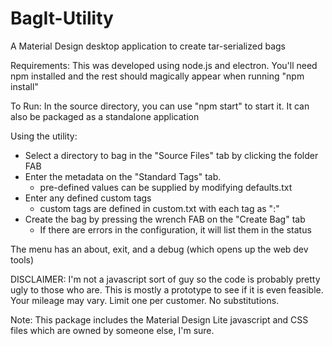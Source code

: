 # BagIt-Utility 
A Material Design desktop application to create tar-serialized bags

Requirements:
This was developed using node.js and electron. You'll need npm installed and
the rest should magically appear when running "npm install"

To Run:
In the source directory, you can use "npm start" to start it.  It can also be
packaged as a standalone application

Using the utility:
* Select a directory to bag in the "Source Files" tab by clicking the folder FAB
* Enter the metadata on the "Standard Tags" tab.
  * pre-defined values can be supplied by modifying defaults.txt
* Enter any defined custom tags
  * custom tags are defined in custom.txt with each tag as "<tag name>:<label text>"
* Create the bag by pressing the wrench FAB on the "Create Bag" tab
  * If there are errors in the configuration, it will list them in the status

The menu has an about, exit, and a debug (which opens up the web dev tools)

DISCLAIMER:  I'm not a javascript sort of guy so the code is probably pretty
ugly to those who are.  This is mostly a prototype to see if it is even
feasible.  Your mileage may vary.  Limit one per customer.  No substitutions.

Note:  This package includes the Material Design Lite javascript and CSS files
which are owned by someone else, I'm sure.

